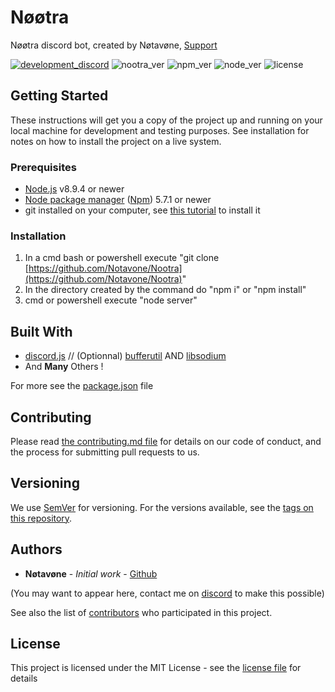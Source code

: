 # Nøøtra

Nøøtra discord bot, created by Nøtavøne, [Support](http://discord.gg/VucSArh)

[![development_discord](https://discordapp.com/api/guilds/416532107939151872/widget.png?style=shield)](https://discord.gg/cSejg) ![nootra_ver](https://img.shields.io/badge/Nøøtra-1.0.2-blue.svg) ![npm_ver](https://img.shields.io/badge/npm-5.7.1-blue.svg) ![node_ver](https://img.shields.io/badge/node-8.9.4-blue.svg) ![license](https://img.shields.io/badge/license-MIT-red.svg)

## Getting Started

These instructions will get you a copy of the project up and running on your local machine for development and testing purposes. See installation for notes on how to install the project on a live system.

### Prerequisites

* [Node.js](https://nodejs.org/en/download/) v8.9.4 or newer
* [Node package manager](https://www.npmjs.com/get-npm) ([Npm](https://www.npmjs.com/get-npm)) 5.7.1 or newer
* git installed on your computer, see [this tutorial](https://git-scm.com/book/en/v2/Getting-Started-Installing-Git) to install it

### Installation

1. In a cmd bash or powershell execute "git clone [https://github.com/Notavone/Nootra](https://github.com/Notavone/Nootra)"
2. In the directory created by the command do "npm i" or "npm install"
3. cmd or powershell execute "node server"

## Built With

* [discord.js](https://www.npmjs.com/package/discord.js) // (Optionnal) [bufferutil](https://www.npmjs.com/package/bufferutil) AND [libsodium](https://www.npmjs.com/package/libsodium)
* And **Many** Others !

For more see the [package.json](package.json) file

## Contributing

Please read [the contributing.md file](CONTRIBUTING.md) for details on our code of conduct, and the process for submitting pull requests to us.

## Versioning

We use [SemVer](http://semver.org/) for versioning. For the versions available, see the [tags on this repository](https://github.com/notavone/nootra/tags).

## Authors

* **Nøtavøne** - *Initial work* - [Github](https://github.com/notavone)

(You may want to appear here, contact me on [discord](http://discord.gg/VucSArh) to make this possible)

See also the list of [contributors](https://github.com/notavone/Nootra/contributors) who participated in this project.

## License

This project is licensed under the MIT License - see the [license file](LICENSE) for details

